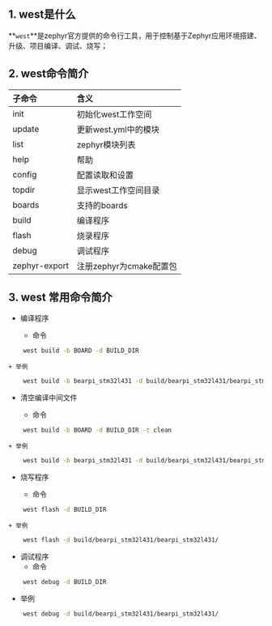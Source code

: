 ## 1. west是什么

**`west`**是zephyr官方提供的命令行工具，用于控制基于Zephyr应用环境搭建、升级、项目编译、调试、烧写；

## 2. west命令简介

| 子命令      |   含义 | 
| :-------- | :--------|
| init  | 初始化west工作空间 | 
| update  | 更新west.yml中的模块|
| list  | zephyr模块列表 |
| help  | 帮助 | 
| config  | 配置读取和设置 |
| topdir  | 显示west工作空间目录 |
| boards  | 支持的boards | 
| build  | 编译程序 |
| flash  | 烧录程序 |
| debug  | 调试程序 |
| zephyr-export  | 注册zephyr为cmake配置包 |

## 3. west 常用命令简介



+ 编译程序

    + 命令
```sh
    west build -b BOARD -d BUILD_DIR
```
    + 举例
```sh       
    west build -b bearpi_stm32l431 -d build/bearpi_stm32l431/bearpi_stm32l431 
```

+ 清空编译中间文件

    + 命令
```sh
    west build -b BOARD -d BUILD_DIR -t clean
```
    + 举例 
```sh
    west build -b bearpi_stm32l431 -d build/bearpi_stm32l431/bearpi_stm32l431 -t clean
```
+ 烧写程序

    + 命令
```sh
    west flash -d BUILD_DIR
```
    + 举例
```sh
    west flash -d build/bearpi_stm32l431/bearpi_stm32l431/ 
```

+ 调试程序
   + 命令
```sh
    west debug -d BUILD_DIR
```
   + 举例
```sh
    west debug -d build/bearpi_stm32l431/bearpi_stm32l431/
```

